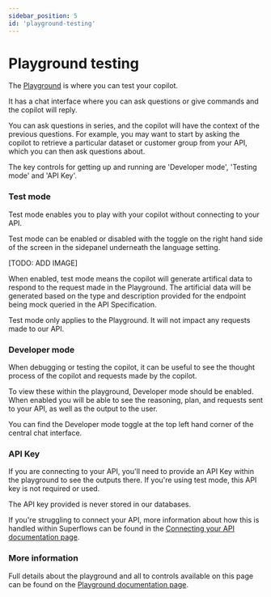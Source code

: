 ```yaml
---
sidebar_position: 5
id: 'playground-testing'
---
```


# Playground testing

The [Playground](https://dashboard.superflows.ai/) is where you can test your copilot.

It has a chat interface where you can ask questions or give commands and the copilot will reply. 

You can ask questions in series, and the copilot will have the context of the previous questions. For example, you may want to start by asking the copilot to retrieve a particular dataset or customer group from your API, which you can then ask questions about. 

The key controls for getting up and running are 'Developer mode', 'Testing mode' and 'API Key'.

### Test mode

Test mode enables you to play with your copilot without connecting to your API. 

Test mode can be enabled or disabled with the toggle on the right hand side of the screen in the sidepanel underneath the language setting.

[TODO: ADD IMAGE]

When enabled, test mode means the copilot will generate artifical data to respond to the request made in the Playground. The artificial data will be generated based on the type and description provided for the endpoint being mock queried in the API Specification.

Test mode only applies to the Playground. It will not impact any requests made to our API. 

### Developer mode

When debugging or testing the copilot, it can be useful to see the thought process of the copilot and requests made by the copilot. 

To view these within the playground, Developer mode should be enabled. When enabled you will be able to see the reasoning, plan, and requests sent to your API, as well as the output to the user.

You can find the Developer mode toggle at the top left hand corner of the central chat interface. 

### API Key

If you are connecting to your API, you'll need to provide an API Key within the playground to see the outputs there. If you're using test mode, this API key is not required or used. 

The API key provided is never stored in our databases.

If you're struggling to connect your API, more information about how this is handled within Superflows can be found in the [Connecting your API documentation page](../category/connecting-your-api).

### More information

Full details about the playground and all to controls available on this page can be found on the [Playground documentation page](../category/playground).

